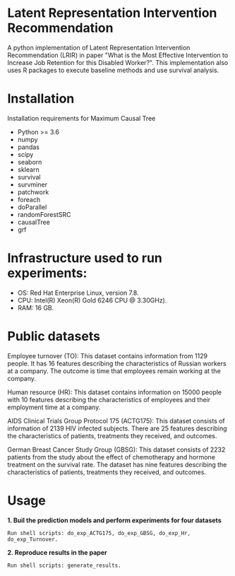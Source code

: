# Latent Representation Intervention Recommendation
A python implementation of Latent Representation Intervention Recommendation (LRIR) in paper "What is the Most Effective Intervention to Increase Job Retention for this Disabled Worker?". This implementation also uses R packages to execute baseline methods and use survival analysis.

# Installation
Installation requirements for Maximum Causal Tree

* Python >= 3.6
* numpy
* pandas
* scipy
* seaborn
* sklearn
* survival
* survminer
* patchwork
* foreach
* doParallel
* randomForestSRC
* causalTree
* grf

# Infrastructure used to run experiments:
* OS: Red Hat Enterprise Linux, version 7.8.
* CPU: Intel(R) Xeon(R) Gold 6246 CPU @ 3.30GHz).
* RAM: 16 GB.

# Public datasets

Employee turnover (TO): This dataset contains information from 1129 people. It has 16 features describing the
characteristics of Russian workers at a company. The outcome is time that employees remain working at the company.

Human resource (HR): This dataset contains information on
15000 people with 10 features describing the characteristics
of employees and their employment time at a company.

AIDS Clinical Trials Group Protocol 175 (ACTG175):
This dataset consists of information of 2139 HIV infected
subjects. There are 25 features describing the characteristics
of patients, treatments they received, and outcomes.

German Breast Cancer Study Group (GBSG): This dataset
consists of 2232 patients from the study about the effect of
chemotherapy and hormone treatment on the survival rate.
The dataset has nine features describing the characteristics
of patients, treatments they received, and outcomes.

# Usage

**1. Buil the prediction models and perform experiments for four datasets**

    Run shell scripts: do_exp_ACTG175, do_exp_GBSG, do_exp_Hr, do_exp_Turnover.

**2. Reproduce results in the paper**

    Run shell scripts: generate_results.
